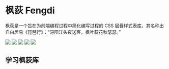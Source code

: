 # 枫荻 Fengdi
枫荻是一个旨在为前端编程过程中简化编写过程的 CSS 层叠样式表库，其名称出自白居易《琵琶行》：“浔阳江头夜送客，枫叶荻花秋瑟瑟。”

![](https://badgen.net/github/license/Dtue/Fengdi)
![](https://badgen.net/github/release/Dtue/Fengdi)
![](https://badgen.net/github/open-issues/Dtue/Fengdi)
![](https://badgen.net/github/stars/Dtue/Fengdi)
![](https://badgen.net/github/forks/Dtue/Fengdi)

## 学习枫荻库
